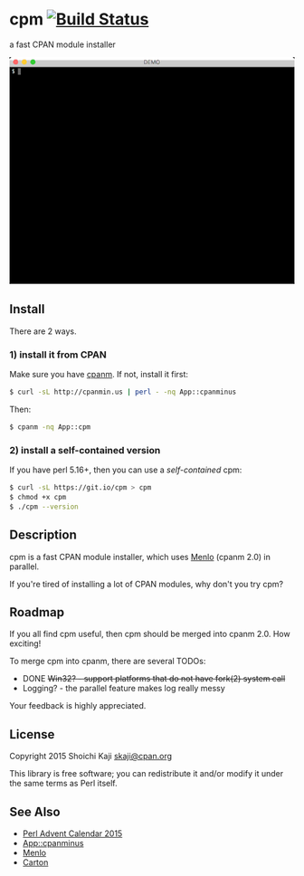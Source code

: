# cpm [![Build Status](https://travis-ci.org/skaji/cpm.svg?branch=master)](https://travis-ci.org/skaji/cpm)

a fast CPAN module installer

![demo](xt/demo.gif)

## Install

There are 2 ways.

### 1) install it from CPAN

Make sure you have [cpanm](https://github.com/miyagawa/cpanminus).
If not, install it first:

```sh
$ curl -sL http://cpanmin.us | perl - -nq App::cpanminus
```

Then:

```sh
$ cpanm -nq App::cpm
```

### 2) install a self-contained version

If you have perl 5.16+, then you can use a _self-contained_ cpm:

```sh
$ curl -sL https://git.io/cpm > cpm
$ chmod +x cpm
$ ./cpm --version
```

## Description

cpm is a fast CPAN module installer, which uses
[Menlo](https://metacpan.org/pod/Menlo) (cpanm 2.0) in parallel.

If you're tired of installing a lot of CPAN modules, why don't you try cpm?

## Roadmap

If you all find cpm useful,
then cpm should be merged into cpanm 2.0. How exciting!

To merge cpm into cpanm, there are several TODOs:

* DONE ~~Win32? - support platforms that do not have fork(2) system call~~
* Logging? - the parallel feature makes log really messy

Your feedback is highly appreciated.

## License

Copyright 2015 Shoichi Kaji <skaji@cpan.org>

This library is free software; you can redistribute it and/or modify
it under the same terms as Perl itself.

## See Also

* [Perl Advent Calendar 2015](http://www.perladvent.org/2015/2015-12-02.html)
* [App::cpanminus](https://metacpan.org/pod/App::cpanminus)
* [Menlo](https://metacpan.org/pod/Menlo)
* [Carton](https://metacpan.org/pod/Carton)
